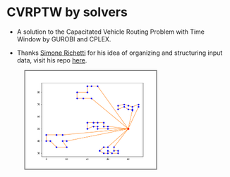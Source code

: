 # CVRPTW by solvers

* A solution to the Capacitated Vehicle Routing Problem with Time Window by GUROBI and CPLEX.

* Thanks [Simone Richetti](https://github.com/SimoneRichetti) for his idea of organizing and structuring input data, visit his repo [here](https://github.com/SimoneRichetti/VRPTW-Column-Generation).

<figure>
    <img src="gurobi-plots/plots-c101-50.png" width="70%" height="70%" alt="" style="border: 2px solid  gray;">
    <!-- <figcaption>Routing solution of instance C101-25.</figcaption> -->
</figure>

